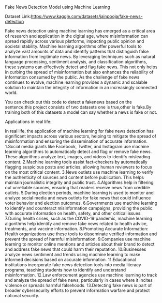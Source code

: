 Fake News Detection Model using Machine Learning

Dataset Link:https://www.kaggle.com/datasets/jainpooja/fake-news-detection

Fake news detection using machine learning has emerged as a critical area of research and application in the digital age, where misinformation can spread rapidly across various platforms, impacting public opinion and societal stability. Machine learning algorithms offer powerful tools to analyze vast amounts of data and identify patterns that distinguish false information from legitimate news. 
By leveraging techniques such as natural language processing, sentiment analysis, and classification algorithms, these systems can effectively detect and flag fake news. 
This not only helps in curbing the spread of misinformation but also enhances the reliability of information consumed by the public. 
As the challenge of fake news continues to evolve, machine learning provides a dynamic and scalable solution to maintain the integrity of information in an increasingly connected world.

You can check out this code to detect a fakenews based on the sentence,this project consists of two datasets one is true,other is fake.By training both of this datasets a model can say whether a news is fake or not.

Applications in real life:

In real life, the application of machine learning for fake news detection has significant impacts across various sectors, helping to mitigate the spread of misinformation and ensuring the dissemination of accurate information.
1.Social media giants like Facebook, Twitter, and Instagram use machine learning algorithms to automatically detect and flag or remove fake news. These algorithms analyze text, images, and videos to identify misleading content.
2.Machine learning tools assist fact-checkers by automatically flagging suspicious posts and articles, allowing human reviewers to focus on the most critical content.
3.News outlets use machine learning to verify the authenticity of sources and content before publication. This helps maintain journalistic integrity and public trust.
4.Algorithms help in filtering out unreliable sources, ensuring that readers receive news from credible outlets.
5.During election periods, machine learning is used to monitor and analyze social media and news outlets for fake news that could influence voter behavior and election outcomes.
6.Governments use machine learning to identify and counteract misinformation campaigns, providing the public with accurate information on health, safety, and other critical issues.
7.During health crises, such as the COVID-19 pandemic, machine learning algorithms help identify and remove fake news related to health advice, treatments, and vaccine information.
8.Promoting Accurate Information: Health organizations use these tools to disseminate verified information and prevent the spread of harmful misinformation.
9.Companies use machine learning to monitor online mentions and articles about their brand to detect and address fake news that could harm their reputation.
10.Businesses analyze news sentiment and trends using machine learning to make informed decisions based on accurate information.
11.Educational institutions incorporate fake news detection tools into media literacy programs, teaching students how to identify and understand misinformation.
12.Law enforcement agencies use machine learning to track and analyze the spread of fake news, particularly in cases where it incites violence or spreads harmful falsehoods.
13.Detecting fake news is part of broader cybersecurity efforts to prevent information warfare and protect national security.
